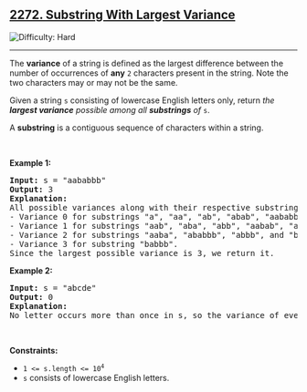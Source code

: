 <h2><a href="https://leetcode.com/problems/substring-with-largest-variance">2272. Substring With Largest Variance</a></h2><img src='https://img.shields.io/badge/Difficulty-Hard-red' alt='Difficulty: Hard' /><hr><p>The <strong>variance</strong> of a string is defined as the largest difference between the number of occurrences of <strong>any</strong> <code>2</code> characters present in the string. Note the two characters may or may not be the same.</p>

<p>Given a string <code>s</code> consisting of lowercase English letters only, return <em>the <strong>largest variance</strong> possible among all <strong>substrings</strong> of</em> <code>s</code>.</p>

<p>A <strong>substring</strong> is a contiguous sequence of characters within a string.</p>

<p>&nbsp;</p>
<p><strong class="example">Example 1:</strong></p>

<pre>
<strong>Input:</strong> s = &quot;aababbb&quot;
<strong>Output:</strong> 3
<strong>Explanation:</strong>
All possible variances along with their respective substrings are listed below:
- Variance 0 for substrings &quot;a&quot;, &quot;aa&quot;, &quot;ab&quot;, &quot;abab&quot;, &quot;aababb&quot;, &quot;ba&quot;, &quot;b&quot;, &quot;bb&quot;, and &quot;bbb&quot;.
- Variance 1 for substrings &quot;aab&quot;, &quot;aba&quot;, &quot;abb&quot;, &quot;aabab&quot;, &quot;ababb&quot;, &quot;aababbb&quot;, and &quot;bab&quot;.
- Variance 2 for substrings &quot;aaba&quot;, &quot;ababbb&quot;, &quot;abbb&quot;, and &quot;babb&quot;.
- Variance 3 for substring &quot;babbb&quot;.
Since the largest possible variance is 3, we return it.
</pre>

<p><strong class="example">Example 2:</strong></p>

<pre>
<strong>Input:</strong> s = &quot;abcde&quot;
<strong>Output:</strong> 0
<strong>Explanation:</strong>
No letter occurs more than once in s, so the variance of every substring is 0.
</pre>

<p>&nbsp;</p>
<p><strong>Constraints:</strong></p>

<ul>
	<li><code>1 &lt;= s.length &lt;= 10<sup>4</sup></code></li>
	<li><code>s</code> consists of lowercase English letters.</li>
</ul>
</hr>
